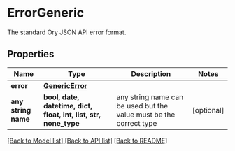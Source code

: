# ErrorGeneric

The standard Ory JSON API error format.

## Properties
Name | Type | Description | Notes
------------ | ------------- | ------------- | -------------
**error** | [**GenericError**](GenericError.md) |  | 
**any string name** | **bool, date, datetime, dict, float, int, list, str, none_type** | any string name can be used but the value must be the correct type | [optional]

[[Back to Model list]](../README.md#documentation-for-models) [[Back to API list]](../README.md#documentation-for-api-endpoints) [[Back to README]](../README.md)


